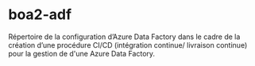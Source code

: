 # boa2-adf

Répertoire de la configuration d’Azure Data Factory dans le cadre de la création d’une procédure CI/CD (intégration continue/ livraison continue) pour la gestion de d'une Azure Data Factory.
